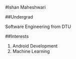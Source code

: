 #Ishan Maheshwari

##Undergrad

Software Engineering from DTU

##Interests
1. Android Development
2. Machine Learning